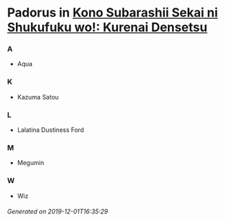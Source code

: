 # Padorus in [Kono Subarashii Sekai ni Shukufuku wo!: Kurenai Densetsu](https://myanimelist.net/anime/38040/Kono_Subarashii_Sekai_ni_Shukufuku_wo__Kurenai_Densetsu)

### A
* Aqua

### K
* Kazuma Satou

### L
* Lalatina Dustiness Ford

### M
* Megumin

### W
* Wiz

###### Generated on 2019-12-01T16:35:29
